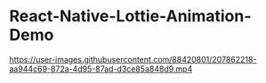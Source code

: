 # React-Native-Lottie-Animation-Demo



https://user-images.githubusercontent.com/88420801/207862218-aa944c69-872a-4d95-87ad-d3ce85a848d9.mp4

